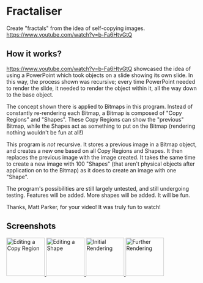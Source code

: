 # Fractaliser
Create "fractals" from the idea of self-copying images. https://www.youtube.com/watch?v=b-Fa6HtvGtQ

## How it works?
https://www.youtube.com/watch?v=b-Fa6HtvGtQ showcased the idea 
of using a PowerPoint which took objects on a slide showing its own slide. 
In this way, the process shown was recursive; every time PowerPoint needed to 
render the slide, it needed to render the object within it, all the way down to the
base object. 

The concept shown there is applied to Bitmaps in this program. Instead of constantly
re-rendering each Bitmap, a Bitmap is composed of "Copy Regions" and "Shapes". These
Copy Regions can show the "previous" Bitmap, while the Shapes act as something to put
on the Bitmap (rendering nothing wouldn't be fun at all!)

This program is *not* recursive. It stores a previous image in a Bitmap object, and 
creates a new one based on all Copy Regions and Shapes. It then replaces the previous
image with the image created. It takes the same time to create a new image with 100
"Shapes" (that aren't physical objects after application on to the Bitmap) as it does
to create an image with one "Shape".

The program's possibilities are still largely untested, and still undergoing testing.
Features will be added. More shapes will be added. It will be fun.

Thanks, Matt Parker, for your video! It was truly fun to watch!

## Screenshots
<a href="https://sevr.org/i/a925d28d-5079-4cd0-9b9a-fce066a1da52.png"><img src="https://sevr.org/i/a925d28d-5079-4cd0-9b9a-fce066a1da52.png" alt="Editing a Copy Region" height="100">
<a href="https://sevr.org/i/89986ac2-f370-40b4-bcd9-38178513f733.png"><img src="https://sevr.org/i/89986ac2-f370-40b4-bcd9-38178513f733.png" alt="Editing a Shape" height="100">
<a href="https://sevr.org/i/892ea9d1-5ca1-4bd5-8d6d-86e223d9ee38.png"><img src="https://sevr.org/i/892ea9d1-5ca1-4bd5-8d6d-86e223d9ee38.png" alt="Initial Rendering" height="100">
<a href="https://sevr.org/i/1d1ffade-5f07-4ad6-bbcd-035bab425f6e.png"><img src="https://sevr.org/i/1d1ffade-5f07-4ad6-bbcd-035bab425f6e.png" alt="Further Rendering" height="100">
